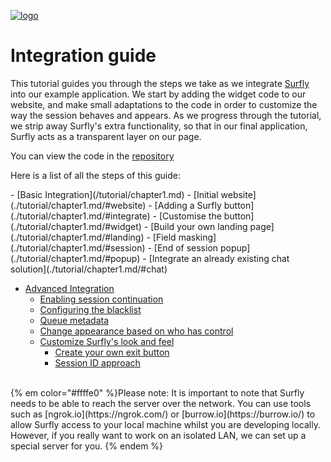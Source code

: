 <a href="https://www.surfly.com/">![logo](images/logosmall.png)</a>
# Integration guide


This tutorial guides you through the steps we take as we integrate [Surfly](https://www.surfly.com/) into our example application. We start by adding the widget code to our website, and make small adaptations to the code in order to customize the way the session behaves and appears. As we progress through the tutorial, we strip away Surfly's extra functionality, so that in our final application, Surfly acts as a transparent layer on our page. 

You can view the code in the  [repository](https://github.com/MathildeJ/Cake_shop_example)
<p>Here is a list of all the steps of this guide:</p>
 - [Basic Integration](/tutorial/chapter1.md)
   - [Initial website](./tutorial/chapter1.md/#website)
   - [Adding a Surfly button](./tutorial/chapter1.md/#integrate)
   - [Customise the button](./tutorial/chapter1.md/#widget)
   - [Build your own landing page](./tutorial/chapter1.md/#landing)
   - [Field masking](./tutorial/chapter1.md/#session)
   - [End of session popup](./tutorial/chapter1.md/#popup)
   - [Integrate an already existing chat solution](./tutorial/chapter1.md/#chat)
   
   
 - [Advanced Integration](/tutorial/advanced_integration.md)
   - [Enabling session continuation](./tutorial/advanced_integration.md/#receipt)
   - [Configuring the blacklist](./tutorial/advanced_integration.md/#blacklist)
   - [Queue metadata](./tutorial/advanced_integration.md/#metadata)
   - [Change appearance based on who has control](./tutorial/advanced_options.md/#control_appearance)
   - [Customize Surfly's look and feel](./tutorial/advanced_integration.md/#remove-ui)
     - [Create your own exit button](./tutorial/advanced_integration.md/#exit_button)
     - [Session ID approach](./tutorial/advanced_integration.md/#small_button)


<br>
{% em color="#ffffe0" %}Please note: 
It is important to note that Surfly needs to be able to reach the server over the network. You can use tools such as [ngrok.io](https://ngrok.com/) or [burrow.io](https://burrow.io/) to allow Surfly access to your local machine whilst you are developing locally.  However, if you really want to work on an isolated LAN, we can set up a special server for you. {% endem %}


